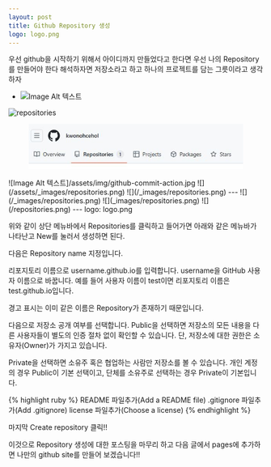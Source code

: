 ```yaml
---
layout: post
title: Github Repository 생성
logo: logo.png
---
```

우선 github을 시작하기 위해서 아이디까지 만들었다고 한다면 우선 나의 Repository를 만들어야 한다 해석하자면 저장소라고 하고 하나의 프로젝트를 담는 그릇이라고 생각하자

- ![Image Alt 텍스트]({{site.url}}/assets/_images/repositories.png)
<img src="./images/repositories.png" alt="repositories" />
<figure>
<img src="/_images/repositories.png">
</figure>
![Image Alt 텍스트]/assets/img/github-commit-action.jpg
![](/assets/_images/repositories.png)
![](/_images/repositories.png)
---
![](/_images/repositories.png)
![](_images/repositories.png)
![](/repositories.png)
---
logo: logo.png

위와 같이 상단 메뉴바에서 Repositories를 클릭하고 들어가면 아래와 같은 메뉴바가 나타난고 New를 눌러서 생성하면 된다.

다음은 Repository name 지정입니다.

리포지토리 이름으로 username.github.io를 입력합니다. username을 GitHub 사용자 이름으로 바꿉니다. 예를 들어 사용자 이름이 test이면 리포지토리 이름은 test.github.io입니다.

경고 표시는 이미 같은 이름은 Repository가 존재하기 때문입니다.

다음으로 저장소 공개 여부를 선택합니다. Public을 선택하면 저장소의 모든 내용을 다른 사용자들이 별도의 인증 절차 없이 확인할 수 있습니다. 단, 저장소에 대한 권한은 소유자(Owner)가 가지고 있습니다.

Private을 선택하면 소유주 혹은 협업하는 사람만 저장소를 볼 수 있습니다. 개인 계정의 경우 Public이 기본 선택이고, 단체를 소유주로 선택하는 경우 Private이 기본입니다.


{% highlight ruby %}
README 파일추가(Add a README file)
.gitignore 파일추가(Add .gitignore)
license 파일추가(Choose a license)
{% endhighlight %}

마지막 Create repository 클릭!!

이것으로 Repository 생성에 대한 포스팅을 마무리 하고
다음 글에서 pages에 추가하면 나만의 github site를 만들어 보겠습니다!!



[jekyll-docs]: http://jekyllrb.com/docs/home
[jekyll-gh]:   https://github.com/jekyll/jekyll
[jekyll-talk]: https://talk.jekyllrb.com/
